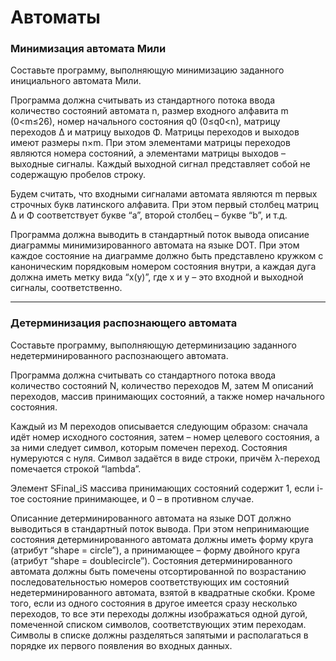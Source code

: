 # Автоматы
### Минимизация автомата Мили ###
Составьте программу, выполняющую минимизацию заданного инициального автомата Мили.

Программа должна считывать из стандартного потока ввода количество состояний автомата n, размер входного алфавита m (0<m≤26), номер начального состояния q0 (0≤q0<n), матрицу переходов Δ и матрицу выходов Φ. Матрицы переходов и выходов имеют размеры n×m. При этом элементами матрицы переходов являются номера состояний, а элементами матрицы выходов – выходные сигналы. Каждый выходной сигнал представляет собой не содержащую пробелов строку.

Будем считать, что входными сигналами автомата являются m первых строчных букв латинского алфавита. При этом первый столбец матриц Δ и Φ соответствует букве “a”, второй столбец – букве “b”, и т.д.

Программа должна выводить в стандартный поток вывода описание диаграммы минимизированного автомата на языке DOT. При этом каждое состояние на диаграмме должно быть представлено кружком с каноническим порядковым номером состояния внутри, а каждая дуга должна иметь метку вида “x(y)”, где x и y – это входной и выходной сигналы, соответственно.

__________________________________________________________________________________________________________________________________________
### Детерминизация распознающего автомата
Составьте программу, выполняющую детерминизацию заданного недетерминированного распознающего автомата.

Программа должна считывать со стандартного потока ввода количество состояний N, количество переходов M, затем M описаний переходов, массив принимающих состояний, а также номер начального состояния.

Каждый из M переходов описывается следующим образом: сначала идёт номер исходного состояния, затем – номер целевого состояния, а за ними следует символ, которым помечен переход. Состояния нумеруются с нуля. Символ задаётся в виде строки, причём λ-переход помечается строкой “lambda”.

Элемент SFinal_iS массива принимающих состояний содержит 1, если i-тое состояние принимающее, и 0 – в противном случае.

Описанние детерминированного автомата на языке DOT должно выводиться в стандартный поток вывода. При этом непринимающие состояния детерминированного автомата должны иметь форму круга (атрибут “shape = circle”), а принимающее – форму двойного круга (атрибут “shape = doublecircle”). Состояния детерминированного автомата должны быть помечены отсортированной по возрастанию последовательностью номеров соответствующих им состояний недетерминированного автомата, взятой в квадратные скобки. Кроме того, если из одного состояния в другое имеется сразу несколько переходов, то все эти переходы должны изображаться одной дугой, помеченной списком символов, соответствующих этим переходам. Символы в списке должны разделяться запятыми и располагаться в порядке их первого появления во входных данных.
